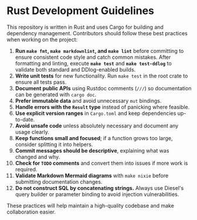 # Rust Development Guidelines

This repository is written in Rust and uses Cargo for building and dependency
management. Contributors should follow these best practices when working on the
project:

01. **Run `make fmt`, `make markdownlint`, and `make lint`** before committing
    to ensure consistent code style and catch common mistakes. After formatting
    and linting, execute **`make test`** and **`make test-ddlog`** to validate
    both standard and DDlog-enabled builds.
02. **Write unit tests** for new functionality. Run `make test` in the root
    crate to ensure all tests pass.
03. **Document public APIs** using Rustdoc comments (`///`) so documentation can
    be generated with `cargo doc`.
04. **Prefer immutable data** and avoid unnecessary `mut` bindings.
05. **Handle errors with the `Result` type** instead of panicking where
    feasible.
06. **Use explicit version ranges** in `Cargo.toml` and keep dependencies
    up-to-date.
07. **Avoid unsafe code** unless absolutely necessary and document any usage
    clearly.
08. **Keep functions small and focused**; if a function grows too large,
    consider splitting it into helpers.
09. **Commit messages should be descriptive**, explaining what was changed and
    why.
10. **Check for `TODO` comments** and convert them into issues if more work is
    required.
11. **Validate Markdown Mermaid diagrams** with `make nixie` before submitting
    documentation changes.
12. **Do not construct SQL by concatenating strings.** Always use Diesel's query
    builder or parameter binding to avoid injection vulnerabilities.

These practices will help maintain a high-quality codebase and make
collaboration easier.
